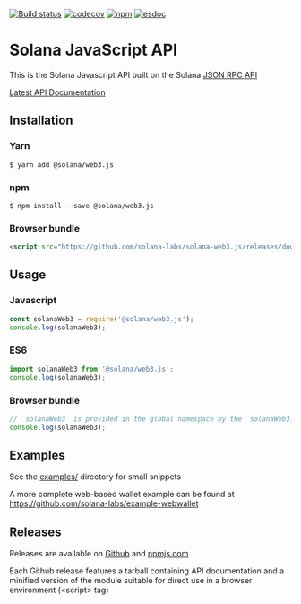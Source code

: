 [![Build status](https://api.travis-ci.org/solana-labs/solana-web3.js.svg?branch=master)](https://travis-ci.org/solana-labs/solana-web3.js)
[![codecov](https://codecov.io/gh/solana-labs/solana-web3.js/branch/master/graph/badge.svg)](https://codecov.io/gh/solana-labs/solana-web3.js)
[![npm](https://img.shields.io/npm/v/@solana/web3.js.svg?style=flat)](https://www.npmjs.com/package/@solana/web3.js)
[![esdoc](https://solana-labs.github.io/solana-web3.js/badge.svg)](https://solana-labs.github.io/solana-web3.js/)

# Solana JavaScript API

This is the Solana Javascript API built on the Solana [JSON RPC API](https://github.com/solana-labs/solana/blob/master/doc/json-rpc.md)

[Latest API Documentation](https://solana-labs.github.io/solana-web3.js/)


## Installation

### Yarn
```
$ yarn add @solana/web3.js
```

### npm
```
$ npm install --save @solana/web3.js
```

### Browser bundle
```html
<script src="https://github.com/solana-labs/solana-web3.js/releases/download/v0.0.3/solanaWeb3.min.js"></script>
```

## Usage

### Javascript
```js
const solanaWeb3 = require('@solana/web3.js');
console.log(solanaWeb3);
```

### ES6
```js
import solanaWeb3 from '@solana/web3.js';
console.log(solanaWeb3);
```

### Browser bundle
```js
// `solanaWeb3` is provided in the global namespace by the `solanaWeb3.min.js` script bundle.
console.log(solanaWeb3);
```

## Examples
See the [examples/](https://github.com/solana-labs/solana-web3.js/tree/master/examples) directory for small snippets

A more complete web-based wallet example can be found at https://github.com/solana-labs/example-webwallet

## Releases
Releases are available on [Github](https://github.com/solana-labs/solana-web3.js/releases)
and [npmjs.com](https://www.npmjs.com/package/@solana/web3.js)

Each Github release features a tarball containing API documentation and a
minified version of the module suitable for direct use in a browser environment
(&lt;script&gt; tag)
